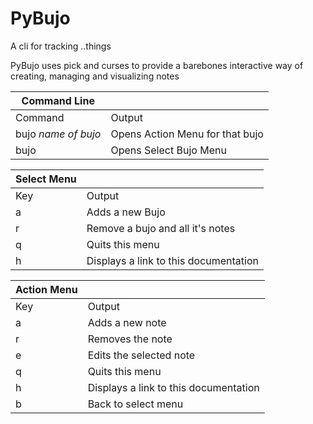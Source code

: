 # PyBujo
 
 A cli for tracking ..things

 PyBujo uses pick and curses to provide a barebones interactive way of creating, managing and visualizing notes

| Command Line        |                                 |
|---------------------|---------------------------------|
| Command             | Output                          |
| bujo *name of bujo* | Opens Action Menu for that bujo |
| bujo                | Opens Select Bujo Menu          |

| Select Menu |                                       |
|-------------|---------------------------------------|
| Key         | Output                                |
| a           | Adds a new Bujo                       |
| r           | Remove a bujo and all it's notes      |
| q           | Quits this menu                       |
| h           | Displays a link to this documentation |

| Action Menu |                                       |
|-------------|---------------------------------------|
| Key         | Output                                |
| a           | Adds a new note                       |
| r           | Removes the note                      |
| e           | Edits the selected note               |
| q           | Quits this menu                       |
| h           | Displays a link to this documentation |
| b           | Back to select menu                   |

